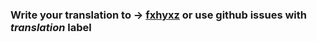 ### Write your translation to -> [fxhyxz](https://t.me/femboyjs) or use github issues with _translation_ label